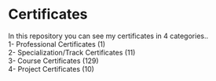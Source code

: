 # Certificates
In this repository you can see my certificates in 4 categories..<br>
1- Professional Certificates  (1) <br>
2- Specialization/Track Certificates  (11)<br>
3- Course Certificates  (129) <br>
4- Project Certificates  (10)

